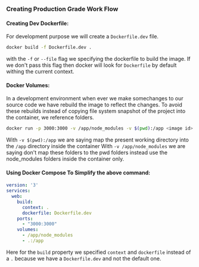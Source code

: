 ### Creating Production Grade Work Flow

#### Creating Dev Dockerfile:
For development purpose we will create a `Dockerfile.dev` file.
```bash
docker build -f Dockerfile.dev .
```
with the `-f` or `--file` flag we specifying the dockerfile to build the image. If we don't pass this flag then docker will look for `Dockerfile` by default withing the current context.

#### Docker Volumes:
In a development environment when ever we make somechanges to our source code we have rebuild the image to reflect the changes. To avoid these rebuilds instead of copying file system snapshot of the project into the container, we reference folders.
```bash
docker run -p 3000:3000 -v /app/node_modules -v $(pwd):/app <image id>
```
With `-v $(pwd):/app` we are saying map the present working directory into the `/app` directory inside the container
With `-v /app/node_modules` we are saying don't map these folders to the pwd folders instead use the node_modules folders inside the container only.

#### Using Docker Compose To Simplify the above command:
```yaml
version: '3'
services:
  web:
    build:
      context: .
      dockerfile: Dockerfile.dev 
    ports:
      - "3000:3000"
    volumes:
      - /app/node_modules
      - .:/app  
```
Here for the `build` property we specified `context` and `dockerfile` instead of a `.` because we have a `Dockerfile.dev` and not the default one.
